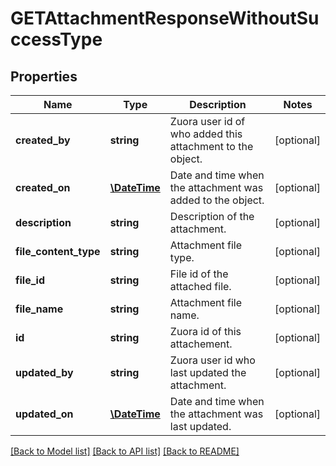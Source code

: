 # GETAttachmentResponseWithoutSuccessType

## Properties
Name | Type | Description | Notes
------------ | ------------- | ------------- | -------------
**created_by** | **string** | Zuora user id of who added this attachment to the object. | [optional] 
**created_on** | [**\DateTime**](\DateTime.md) | Date and time when the attachment was added to the object. | [optional] 
**description** | **string** | Description of the attachment. | [optional] 
**file_content_type** | **string** | Attachment file type. | [optional] 
**file_id** | **string** | File id of the attached file. | [optional] 
**file_name** | **string** | Attachment file name. | [optional] 
**id** | **string** | Zuora id of this attachement. | [optional] 
**updated_by** | **string** | Zuora user id who last updated the attachment. | [optional] 
**updated_on** | [**\DateTime**](\DateTime.md) | Date and time when the attachment was last updated. | [optional] 

[[Back to Model list]](../README.md#documentation-for-models) [[Back to API list]](../README.md#documentation-for-api-endpoints) [[Back to README]](../README.md)


